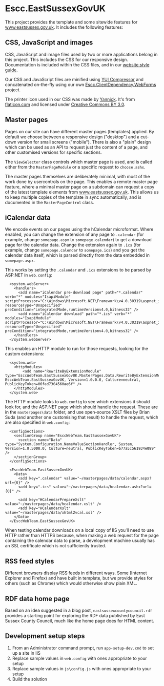 Escc.EastSussexGovUK
====================

This project provides the template and some sitewide features for www.eastsussex.gov.uk. It includes the following features:

CSS, JavaScript and images
--------------------------

CSS, JavaScript and image files used by two or more applications belong in this project. This includes the CSS for our responsive design. Documentation is included within the CSS files, and in our [website style guide](https://github.com/east-sussex-county-council/Escc.WebsiteStyleGuide).

Our CSS and JavaScript files are minified using [YUI Compressor](https://www.nuget.org/packages/YUICompressor.NET.MSBuild) and concatenated on-the-fly using our own [Escc.ClientDependency.WebForms](https://github.com/east-sussex-county-council/Escc.ClientDependencyFramework/tree/master/Escc.ClientDependencyFramework.WebForms) project. 

The printer icon used in our CSS was made by [Yannick](http://yanlu.de). It's from [flaticon.com](http://www.flaticon.com) and licensed under [Creative Commons BY 3.0](http://creativecommons.org/licenses/by/3.0/).

Master pages
------------

Pages on our site can have different master pages (templates) applied. By default we choose between a responsive design ("desktop") and a cut-down version for small screens ("mobile"). There is also a "plain" design which can be used as an API to request just the content of a page, and other customised versions for specific sections.

The `ViewSelector` class controls which master page is used, and is called either from the `MasterPageModule` or a specific request to `choose.ashx`.

The master pages themselves are deliberately minimal, with most of the work done by usercontrols on the page. This enables a remote master page feature, where a minimal master page on a subdomain can request a copy of the latest template elements from www.eastsussex.gov.uk. This allows us to keep multiple copies of the template in sync automatically, and is documented in the `MasterPageControl` class.

iCalendar data
--------------

We encode events on our pages using the hCalendar microformat. Where enabled, you can change the extension of any page to `.calendar` (for example, change `somepage.aspx` to `somepage.calendar`) to get a download page for the calendar data. Change the extension again to `.ics` (for example, change `somepage.calendar` to `somepage.ics`) and you get the calendar data itself, which is parsed directly from the data embedded in `somepage.aspx`.

This works by setting the `.calendar` and `.ics` extensions to be parsed by ASP.NET in `web.config`:

	  <system.webServer>
	    <handlers>
	      <add name="iCalendar pre-download page" path="*.calendar" verb="*" modules="IsapiModule" scriptProcessor="C:\Windows\Microsoft.NET\Framework\v4.0.30319\aspnet_isapi.dll" resourceType="Unspecified" preCondition="integratedMode,runtimeVersionv4.0,bitness32" />
	      <add name="iCalendar download" path="*.ics" verb="*" modules="IsapiModule" scriptProcessor="C:\Windows\Microsoft.NET\Framework\v4.0.30319\aspnet_isapi.dll" resourceType="Unspecified" preCondition="integratedMode,runtimeVersionv4.0,bitness32" />
	    </handlers>
	  </system.webServer>

This enables an HTTP module to run for those requests, looking for the custom extensions:

	  <system.web>
	    <httpModules>
			<add name="RewriteByExtensionModule" type="EsccWebTeam.EastSussexGovUK.MasterPages.Data.RewriteByExtensionModule, EsccWebTeam.EastSussexGovUK, Version=1.0.0.0, Culture=neutral, PublicKeyToken=06fad7304560ae6f" />
	    </httpModules>
	  </system.web>

The HTTP module looks to `web.config` to see which extensions it should look for, and the ASP.NET page which should handle the request. These are in the `masterpages\data` folder, and use open-source XSLT files by Brian Suda (and another one customising that result) to handle the request, which are also specified in `web.config`:

	  <configSections>
	    <sectionGroup name="EsccWebTeam.EastSussexGovUK">
	      <section name="Data" type="System.Configuration.NameValueSectionHandler, System, Version=1.0.5000.0, Culture=neutral, PublicKeyToken=b77a5c561934e089" />
	    </sectionGroup>
	  </configSections>

      <EsccWebTeam.EastSussexGovUK>
		<Data>
	      <add key=".calendar" value="~/masterpages/data/calendar.aspx?url={0}" />
	      <add key=".ics" value="~/masterpages/data/hcalendar.ashx?url={0}" />

	      <add key="HCalendarPrepareXslt" value="~/masterpages/data/hcalendar.xslt" />
	      <add key="HCalendarXslt" value="~/masterpages/data/xhtml2vcal.xsl" />
	    </Data>
	  </EsccWebTeam.EastSussexGovUK>

When testing calendar downloads on a local copy of IIS you'll need to use HTTP rather than HTTPS because, when making a web request for the page containing the calendar data to parse, a development machine usually has an SSL certificate which is not sufficiently trusted.

RSS feed styles
---------------

Different browsers display RSS feeds in different ways. Some (Internet Explorer and Firefox) and have built in template, but we provide styles for others (such as Chrome) which would otherwise show plain XML.

RDF data home page
------------------

Based on an idea suggested in a blog post, `eastsussexcountycouncil.rdf` provides a starting point for exploring the RDF data published by East Sussex County Council, much like the home page does for HTML content.

## Development setup steps

1. From an Administrator command prompt, run `app-setup-dev.cmd` to set up a site in IIS
2. Replace sample values in `web.config` with ones appropriate to your setup
3. Replace sample values in `js\config.js` with ones appropriate to your setup
4. Build the solution